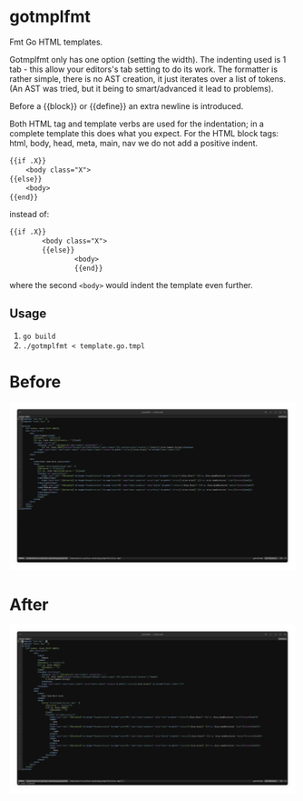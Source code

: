 # gotmplfmt

Fmt Go HTML templates.

Gotmplfmt only has one option (setting the width). The indenting used is 1 tab - this allow your editors's tab
setting to do its work. The formatter is rather simple, there is no AST creation, it just iterates over a list
of tokens. (An AST was tried, but it being to smart/advanced it lead to problems).

Before a {{block}} or {{define}} an extra newline is introduced.

Both HTML tag and template verbs are used for the indentation; in a complete template this does what you
expect. For the HTML block tags: html, body, head, meta, main, nav we do not add a positive indent.

```gotmpl
{{if .X}}
    <body class="X">
{{else}}
    <body>
{{end}}
```

instead of:

```gotmpl
{{if .X}}
        <body class="X">
        {{else}}
                <body>
                {{end}}
```

where the second `<body>` would indent the template even further.

## Usage

1. `go build`
2. `./gotmplfmt < template.go.tmpl`

# Before

![Before fmt](Before.png)

# After

![After fmt](After.png)
